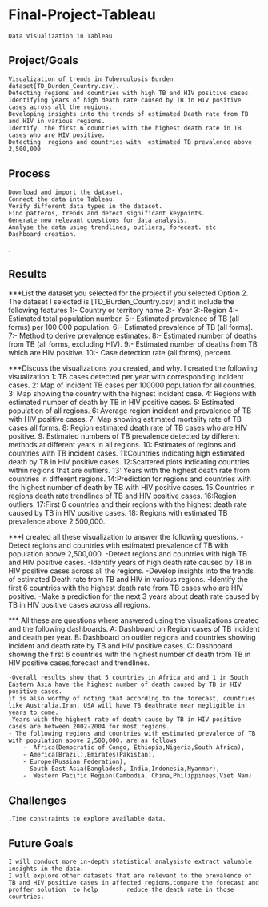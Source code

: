 # Final-Project-Tableau
    Data Visualization in Tableau.
## Project/Goals
    Visualization of trends in Tuberculosis Burden dataset[TD_Burden_Country.csv].
    Detecting regions and countries with high TB and HIV positive cases.
    Identifying years of high death rate caused by TB in HIV positive cases across all the regions.
    Developing insights into the trends of estimated Death rate from TB and HIV in various regions.
    Identify  the first 6 countries with the highest death rate in TB cases who are HIV positive.
    Detecting  regions and countries with  estimated TB prevalence above 2,500,000


## Process
    Download and import the dataset.
    Connect the data into Tableau.
    Verify different data types in the dataset.    
    Find patterns, trends and detect significant keypoints.
    Generate new relevant questions for data analysis.
    Analyse the data using trendlines, outliers, forecast. etc
    Dashboard creation.
. 
## Results
***List the dataset you selected for the project if you         selected   Option 2. 
    The dataset I selected is [TD_Burden_Country.csv] and it include the following features
    1:- Country or territory name
    2:- Year
    3:-Region
    4:- Estimated total population number.
    5:- Estimated prevalence of TB (all forms) per 100 000 population.
    6:- Estimated prevalence of TB (all forms).
    7:- Method to derive prevalence estimates.
    8:- Estimated number of deaths from TB (all forms, excluding HIV).
    9:- Estimated number of deaths from TB which are HIV positive.
    10:- Case detection rate (all forms), percent.

***Discuss the visualizations you created, and why.
I created the following visualization
    1: TB cases detected per year with corresponding incident cases.
    2: Map of incident TB cases per 100000 population for all countries.
    3: Map showing the country with the highest incident case.
    4: Regions with estimated number of death by TB in HIV positive cases.
    5: Estimated population of all regions.
    6: Average region incident and prevalence of TB with HIV positive cases.
    7: Map showing estimated mortality rate of TB cases all forms.
    8: Region estimated death rate of TB cases who are HIV positive.
    9: Estimated numbers of TB prevalence detected by different methods at different years in all regions.
    10: Estimates of regions and countries with TB incident cases.
    11:Countries indicating high estimated death by TB in HIV positive cases.
    12:Scattered plots indicating countries within regions that are outliers.
    13: Years with the highest death rate from countries in different regions.
    14:Prediction for regions and countries with the highest number of death by TB with HIV positive cases.
    15:Countries in regions death rate trendlines of TB and HIV positive cases.
    16:Region  outliers.
    17:First 6 countries and their regions with the highest death rate caused by TB in HIV positive cases.
    18: Regions with estimated TB prevalence above 2,500,000.

***I created all these visualization to answer the following questions.
    -Detect regions and countries with estimated prevalence of TB with population above 2,500,000.
    -Detect regions and countries with high TB and HIV positive cases.
    -Identify years of high death rate caused by TB in HIV positive cases across all the regions.
    -Develop insights into the trends of estimated Death rate from TB and HIV in various regions.
    -Identify  the first 6 countries with the highest death rate from TB cases who are HIV positive.
    -Make a prediction for the next 3 years about death rate caused by TB in HIV positive cases across all regions.

 *** All these  are questions where answered using the visualizations created and the following dashboards.
    A: Dashboard on  Region cases  of TB incident and death per year.
    B: Dashboard on outlier regions and countries showing incident and death rate by TB and HIV positive cases.
    C: Dashboard showing the first 6 countries with the highest number of death from TB in HIV positive cases,forecast and trendlines.

    -Overall results show that 5 countries in Africa and and 1 in South Eastern Asia have the highest number of death caused by TB in HIV positive cases.
    it is also worthy of noting that according to the forecast, countries like Australia,Iran, USA will have TB deathrate near negligible in years to come.
    -Years with the highest rate of death cause by TB in HIV positive cases are between 2002-2004 for most regions.
    - The following regions and countries with estimated prevalence of TB with population above 2,500,000. are as follows
        -  Africa(Democratic of Congo, Ethiopia,Nigeria,South Africa),
        - America(Brazil),Emirates(Pakistan),
        - Europe(Russian Federation),
        - South East Asia(Bangladesh, India,Indonesia,Myanmar),
        -  Western Pacific Region(Cambodia, China,Philippinees,Viet Nam)

## Challenges 
    .Time constraints to explore available data.
## Future Goals
    I will conduct more in-depth statistical analysisto extract valuable insights in the data.
    I will explore other datasets that are relevant to the prevalence of TB and HIV positive cases in affected regions,compare the forecast and proffer solution  to help        reduce the death rate in those countries.
